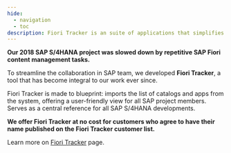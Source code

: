 ```yaml
---
hide:
  - navigation
  - toc
description: Fiori Tracker is an suite of applications that simplifies Fiori launchpad content management and provides insight on application usage. 
---
```

<style>
  .md-typeset h1,
  .md-content__button {
    display: none;
  }
</style>

**Our 2018 SAP S/4HANA project was slowed down by repetitive SAP Fiori content management tasks.**

To streamline the collaboration in SAP team, we developed **Fiori Tracker**, a tool that has become integral to our work ever since.

Fiori Tracker is made to blueprint: imports the list of catalogs and apps from the system, offering a user-friendly view for all SAP project members. Serves as a central reference for all SAP S/4HANA developments.

**We  offer Fiori Tracker at no cost for customers who agree to have their name published on the Fiori Tracker customer list.**

Learn more on [Fiori Tracker](https://fioritracker.org/) page.